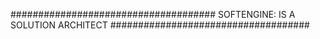 ##################################### SOFTENGINE: IS A SOLUTION ARCHITECT ####################################
